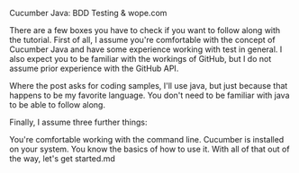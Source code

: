 Cucumber Java: BDD Testing & wope.com

There are a few boxes you have to check if you want to follow along with the tutorial. First of all, I assume you're comfortable with the concept of Cucumber Java and have some experience working with test in general. I also expect you to be familiar with the workings of GitHub, but I do not assume prior experience with the GitHub API.

Where the post asks for coding samples, I'll use java, but just because that happens to be my favorite language. You don't need to be familiar with java to be able to follow along.

Finally, I assume three further things:

You're comfortable working with the command line. Cucumber is installed on your system. You know the basics of how to use it. With all of that out of the way, let's get started.md

